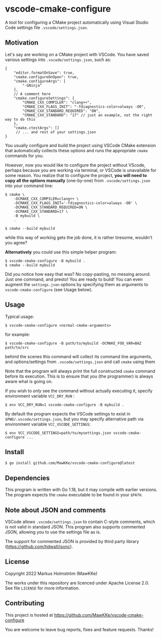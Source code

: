 # vscode-cmake-configure

A tool for configuring a CMake project automatically using Visual Studio Code settings file  `.vscode/settings.json`.

## Motivation

Let's say are working on a CMake project with VSCode. You have saved various settings into `.vscode/settings.json`, such as:

```
{
    "editor.formatOnSave": true,
    "cmake.configureOnOpen": true,
    "cmake.configureArgs": [
        "-GNinja"
    ],
    // A comment here
    "cmake.configureSettings": {
		"CMAKE_CXX_COMPILER": "clang++",
		"CMAKE_CXX_FLAGS_INIT": "-fdiagnostics-color=always -O0",
		"CMAKE_CXX_STANDARD_REQUIRED": "ON",
		"CMAKE_CXX_STANDARD": "17" // just an example, not the right way to do this
    },
    "cmake.ctestArgs": []
     // ... and rest of your settings.json
}
```
You usually configure and build the project using VSCode CMake extension that automatically collects these options and runs the appropriate `cmake` commands for you.

*However*, now you would like to configure the project without VScode, perhaps because you are working via terminal, or VSCode is unavailable for some reason. You realize that to configure the project, **you will need to copy all the options manually** (one-by-one) from `.vscode/settings.json` into your command line:

    $ cmake \
        -DCMAKE_CXX_COMPILER=clang++ \
        -DCMAKE_CXX_FLAGS_INIT='-fdiagnostics-color=always -O0' \
        -DCMAKE_CXX_STANDARD_REQUIRED=ON \
        -DCMAKE_CXX_STANDARD=17 \
        -B mybuild \
        .

    $ cmake --build mybuild

while this way of working gets the job done, it is rather tiresome, wouldn't you agree?

**Alternatively** you could use this simple helper program:

    $ vscode-cmake-configure -B mybuild .
    $ cmake --build mybuild

Did you notice how easy that was? No copy-pasting, no messing around. Just one command, and presto! You are ready to build! You can even augment the `settings.json` options by specifying them as arguments to `vscode-cmake-configure` (see Usage below).

## Usage

Typical usage:

    $ vscode-cmake-configure <normal-cmake-arguments>

for example:

    $ vscode-cmake-configure -B path/to/mybuild -DCMAKE_FOO_VAR=BAZ path/to/src

behind the scenes this command will collect its command line arguments, and options/settings from `.vscode/settings.json` and call `cmake` using them

Note that the program will always print the full constructed  `cmake` command before its execution. This is to ensure that you (the programmer) is always aware what is going on.

If you wish to *only* see the command without actually executing it, specify environment variable `VCC_DRY_RUN` :

    $ env VCC_DRY_RUN=1 vscode-cmake-configure -B mybuild .

By default the program expects the VSCode settings to exist in `$PWD/.vscode/settings.json`, but you may specify alternative path via environment variable `VCC_VSCODE_SETTINGS`:

    $ env VCC_VSCODE_SETTINGS=path/to/mysettings.json vscode-cmake-configure ...

## Install

    $ go install github.com/MawKKe/vscode-cmake-configure@latest

## Dependencies

This program is written with Go 1.18, but it may compile with earlier versions.
The program expects the `cmake` executable to be found in your `$PATH`.

## Note about JSON and comments

VSCode allows `.vscode/settings.json` to contain C-style comments, which is not valid in standard JSON. This program also supports commented JSON, allowing you to use the settings file as is.

The support for commented JSON is provided by third party library (https://github.com/tidwall/jsonc).

## License

Copyright 2022 Markus Holmström (MawKKe)

The works under this repository are licenced under Apache License 2.0.
See file `LICENSE` for more information.

## Contributing

This project is hosted at https://github.com/MawKKe/vscode-cmake-configure

You are welcome to leave bug reports, fixes and feature requests. Thanks!
